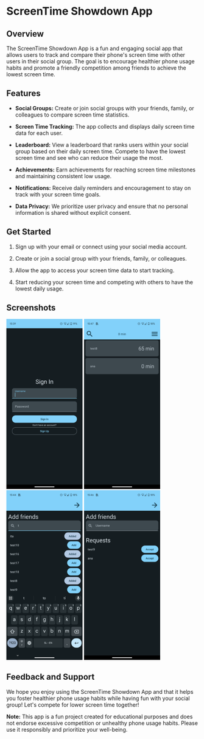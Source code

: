 # ScreenTime Showdown App

## Overview

The ScreenTime Showdown App is a fun and engaging social app that allows users to track and compare their phone's screen time with other users in their social group. The goal is to encourage healthier phone usage habits and promote a friendly competition among friends to achieve the lowest screen time.

## Features

- **Social Groups:** Create or join social groups with your friends, family, or colleagues to compare screen time statistics.

- **Screen Time Tracking:** The app collects and displays daily screen time data for each user.

- **Leaderboard:** View a leaderboard that ranks users within your social group based on their daily screen time. Compete to have the lowest screen time and see who can reduce their usage the most.

- **Achievements:** Earn achievements for reaching screen time milestones and maintaining consistent low usage.

- **Notifications:** Receive daily reminders and encouragement to stay on track with your screen time goals.

- **Data Privacy:** We prioritize user privacy and ensure that no personal information is shared without explicit consent.

## Get Started

1. Sign up with your email or connect using your social media account.

2. Create or join a social group with your friends, family, or colleagues.

3. Allow the app to access your screen time data to start tracking.

4. Start reducing your screen time and competing with others to have the lowest daily usage.

## Screenshots

<div>
  <img src="screenshots/Screenshot1.png" alt="Screenshot 1" width="200" />
  <img src="screenshots/Screenshot2.png" alt="Screenshot 2" width="200" />
  <img src="screenshots/Screenshot3.png" alt="Screenshot 3" width="200" />
  <img src="screenshots/Screenshot4.png" alt="Screenshot 4" width="200" />
</div>

## Feedback and Support

We hope you enjoy using the ScreenTime Showdown App and that it helps you foster healthier phone usage habits while having fun with your social group! Let's compete for lower screen time together!

**Note:** This app is a fun project created for educational purposes and does not endorse excessive competition or unhealthy phone usage habits. Please use it responsibly and prioritize your well-being.
